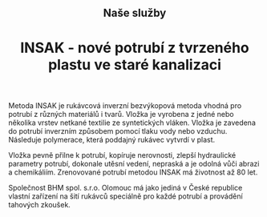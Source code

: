 <header class="page-header page-header--centered">
    <h2 class="page-header__subtitle">Naše služby</h2>
    <h1 class="page-header__title">INSAK - nové potrubí z tvrzeného<br>plastu ve staré kanalizaci</h1>
</header>

<section class="section section--wide section--centered">
    <InfoBox
      title="Bezvýkopová sanace kanalizace 
metodou INSAK"
      text="Metoda INSAK je rukávcová inverzní bezvýkopová metoda vhodná pro potrubí z různých materiálů i tvarů."
      imageUrl="/img/frontpage/2.png"
      :imageLeft="true"
      :imageBig="true"
      :isBlue="true"
    />
</section>

<section class="page-paragraph page-paragraph--with-title">
    <main class="page-paragraph__content">
        <p class="page-paragraph__text">Metoda INSAK je rukávcová inverzní bezvýkopová metoda vhodná pro potrubí z různých materiálů i tvarů. Vložka je vyrobena z jedné nebo několika vrstev netkané textilie ze syntetických vláken. Vložka je zavedena do potrubí inverzním způsobem pomocí tlaku vody nebo vzduchu. Následuje polymerace, která poddajný rukávec vytvrdí v plast.</p>
    </main>
</section>

<section class="page-paragraph">
    <main class="page-paragraph__content">
        <p class="page-paragraph__text">
Vložka pevně přilne k potrubí, kopíruje nerovnosti, zlepší hydraulické parametry potrubí, dokonale utěsní vedení, nepraská a je odolná vůči abrazi a chemikáliím. Zrenovované potrubí metodou INSAK má životnost až 80 let.</p>
    </main>
</section>

<section class="page-paragraph">
    <main class="page-paragraph__content">
        <p class="page-paragraph__text">Společnost BHM spol. s.r.o. Olomouc má jako jediná v České republice vlastní zařízení na šití rukávců speciálně pro každé potrubí a provádění tahových zkoušek.</p>
    </main>
</section>

<section class="image-preview image-preview--double">
    <main class="image-preview__content">
        <img class="image-preview__img" src="/img/frontpage/1.png" alt=""/>
        <img class="image-preview__img" src="/img/frontpage/1.png" alt=""/>
    </main>
</section>

<section class="image-preview image-preview--double">
    <main class="image-preview__content">
        <img class="image-preview__img" src="/img/frontpage/1.png" alt=""/>
        <img class="image-preview__img" src="/img/frontpage/1.png" alt=""/>
    </main>
</section>

<Contact/>
